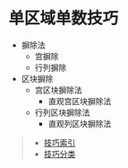 <!-- DOCTOC SKIP -->

# 单区域单数技巧

- 摒除法
  - 宫摒除
  - 行列摒除
- 区块摒除
  - 宫区块摒除法
    - 直观宫区块摒除法
  - 行列区块摒除法
    - 直观列区块摒除法

> - [技巧索引](../../../README.md)
> - [技巧分类](../../README.md)
